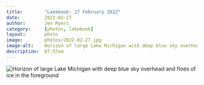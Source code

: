 ```yaml
---
title:        "Lakebook: 27 February 2022"
date:         2022-02-27
author:       Jen Myers
category:     [photos, lakebook]
layout:       photo
image:        photos/2022-02-27.jpg
image-alt:    Horizon of large Lake Michigan with deep blue sky overhead and floes of ice in the foreground
description:  07:57am
---
```


<div><img alt="Horizon of large Lake Michigan with deep blue sky overhead and floes of ice in the foreground" src="{{ site.baseurl }}/images/photos/2022-02-27.jpg" /></div>
